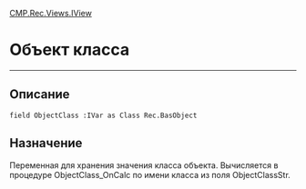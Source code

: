 ﻿---
Link: CMP.Rec.Views.IView.@ObjectClass
---

<!---  Навигация
[Имя проекта](#) :
-->
[CMP.Rec.Views.IView](Default)

# Объект класса
---

## Описание

    field ObjectClass :IVar as Class Rec.BasObject

<!--
## Аргументы{#Args}

### Аргумент1

Описание аргумента 1
-->

## Назначение

Переменная для хранения значения класса объекта. Вычисляется в процедуре ObjectClass_OnCalc по имени класса из поля ObjectClassStr.

<!--
## Пример

    MP.Rec.Views.IView.ObjectClass...
-->

